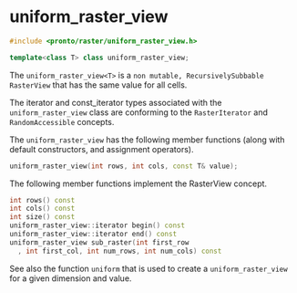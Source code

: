 # uniform_raster_view
```cpp
#include <pronto/raster/uniform_raster_view.h>
```
```cpp
template<class T> class uniform_raster_view;
```
The `uniform_raster_view<T>` is a `non mutable, RecursivelySubbable` `RasterView` that has the same value for all cells. 

The iterator and const_iterator types associated with the  `uniform_raster_view` class are conforming to the `RasterIterator` and `RandomAccessible` concepts.

The `uniform_raster_view` has the following member functions (along with default constructors, and assignment operators).



```cpp
uniform_raster_view(int rows, int cols, const T& value);
```
The following member functions implement the RasterView concept.
```cpp
int rows() const 
int cols() const 
int size() const 
uniform_raster_view::iterator begin() const
uniform_raster_view::iterator end() const
uniform_raster_view sub_raster(int first_row
  , int first_col, int num_rows, int num_cols) const

```
See also the function `uniform` that is used to create a `uniform_raster_view` for a given dimension and value.
